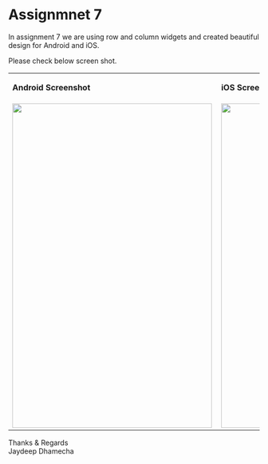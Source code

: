 # Assignmnet 7

 In assignment 7 we are using row and column widgets and created beautiful design for Android and iOS.
 
 Please check below screen shot.


<table>
  <tr>
    <td><p><b>Android Screenshot</b></p></td>
   <td><p><b>iOS Screenshot</b></p></td>
   <td><p><b>Web Application Screenshot</b></p></td>
    
  </tr>
  <tr>
    <td> <img src="https://user-images.githubusercontent.com/89917952/133978673-654d2c3a-81a4-42dc-9c0f-0d5763195667.png" align="left" height="650" width="400"></td>
    <td> <img src="https://user-images.githubusercontent.com/89917952/133983940-9b5fcc55-be13-4a7b-bcb7-1028649cf949.png" align="left" height="650" width="400"></td>
    <td> <img src="https://user-images.githubusercontent.com/89917952/133981753-6d332351-8e9c-4f38-a678-75fb960177c1.png" align="top" height="300" width="300"></td>


  </tr>
 </table>


Thanks & Regards\
Jaydeep Dhamecha
